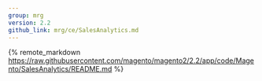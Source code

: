 ```yaml
---
group: mrg
version: 2.2
github_link: mrg/ce/SalesAnalytics.md
---
```


{% remote_markdown https://raw.githubusercontent.com/magento/magento2/2.2/app/code/Magento/SalesAnalytics/README.md %}